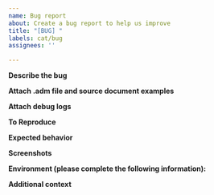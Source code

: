 ```yaml
---
name: Bug report
about: Create a bug report to help us improve
title: "[BUG] "
labels: cat/bug
assignees: ''

---
```


**Describe the bug**
<!--
A clear and concise description of what the bug is. The more info is provided, the more likely we can fix it earlier.
-->

**Attach .adm file and source document examples**
<!--
The .adm archive file you can export from AtlasMap UI contains all metadata to reproduce your mapping. Also don't forget to provide source document examples to reproduce the runtime behavior exactly what you see.
NOTE: GitHub doesn't allow uploading the file with unsupported extension, e.g. .adm and .xsd. You would need to either 1) pack into a ZIP file or 2) add a fake extension like schema.xsd.txt
 -->
 
**Attach debug logs**
<!--
If it's a design time issue, attach a backend log with debug enabled
`java -Dlogging.level.io.atlasmap=debug -jar atlasmap-standalone.jar`
or for runtime issue, set the log level for `io.atlasmap` package to debug in your log4j config
 -->
 
**To Reproduce**
<!--
Steps to reproduce the behavior:
1. Go to '...'
2. Click on '....'
3. Scroll down to '....'
4. See error
-->

**Expected behavior**
<!--
A clear and concise description of what you expected to happen.
-->

**Screenshots**
<!--
If applicable, add screenshots to help explain your problem.
-->

**Environment (please complete the following information):**
<!--
- OS: [e.g. iOS]
 - Browser [e.g. chrome, safari]
 - Version [e.g. 22]
-->

**Additional context**
<!--
Add any other context about the problem here.
-->
